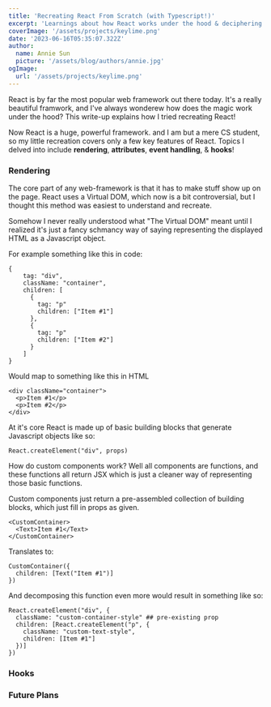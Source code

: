 ```yaml
---
title: 'Recreating React From Scratch (with Typescript!)'
excerpt: 'Learnings about how React works under the hood & deciphering the magic of hooks'
coverImage: '/assets/projects/keylime.png'
date: '2023-06-16T05:35:07.322Z'
author:
  name: Annie Sun
  picture: '/assets/blog/authors/annie.jpg'
ogImage:
  url: '/assets/projects/keylime.png'
---
```


React is by far the most popular web framework out there today. It's a really beautiful framwork, and I've always wonderew how does the magic work under the hood? This write-up explains how I tried recreating React!

Now React is a huge, powerful framework. and I am but a mere CS student, so my little recreation covers only a few key features of React. Topics I delved into include **rendering**, **attributes**, **event handling**, & **hooks**!

### Rendering
The core part of any web-framework is that it has to make stuff show up on the page. React uses a Virtual DOM, which now is a bit controversial, but I thought this method was easiest to understand and recreate.

Somehow I never really understood what "The Virtual DOM" meant until I realized it's just a fancy schmancy way of saying representing the displayed HTML as a Javascript object. 

For example something like this in code:

```tsx
{
    tag: "div",
    className: "container",
    children: [
      {
        tag: "p"
        children: ["Item #1"]
      },
      {
        tag: "p"
        children: ["Item #2"]
      }
    ]
}
```
Would map to something like this in HTML
```tsx
<div className="container">
  <p>Item #1</p>
  <p>Item #2</p>
</div>
```
At it's core React is made up of basic building blocks that generate Javascript objects like so:
```
React.createElement("div", props)
```

How do custom components work? Well all components are functions, and these functions all return JSX which is just a cleaner way of representing those basic functions. 

Custom components just return a pre-assembled collection of building blocks, which just fill in props as given.
```tsx
<CustomContainer>
  <Text>Item #1</Text>
</CustomContainer>
```
Translates to:
```tsx
CustomContainer({
  children: [Text("Item #1")]
})
```
And decomposing this function even more would result in something like so:
```tsx
React.createElement("div", { 
  className: "custom-container-style" ## pre-existing prop
  children: [React.createElement("p", { 
    className: "custom-text-style", 
    children: [Item #1"] 
  })]
})
```
### Hooks

### Future Plans